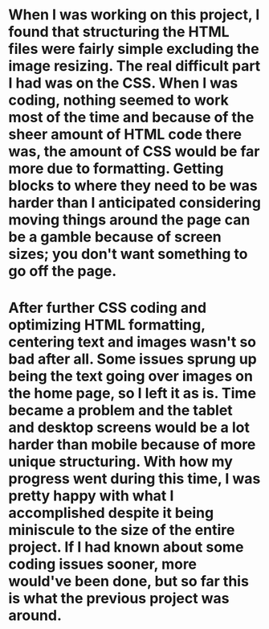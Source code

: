# When I was working on this project, I found that structuring the HTML files were fairly simple excluding the image resizing. The real difficult part I had was on the CSS. When I was coding, nothing seemed to work most of the time and because of the sheer amount of HTML code there was, the amount of CSS would be far more due to formatting. Getting blocks to where they need to be was harder than I anticipated considering moving things around the page can be a gamble because of screen sizes; you don't want something to go off the page.
# After further CSS coding and optimizing HTML formatting, centering text and images wasn't so bad after all. Some issues sprung up being the text going over images on the home page, so I left it as is. Time became a problem and the tablet and desktop screens would be a lot harder than mobile because of more unique structuring. With how my progress went during this time, I was pretty happy with what I accomplished despite it being miniscule to the size of the entire project. If I had known about some coding issues sooner, more would've been done, but so far this is what the previous project was around.